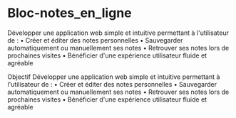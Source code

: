 # Bloc-notes_en_ligne
Développer une application web simple et intuitive permettant à l'utilisateur de : • Créer et éditer des notes personnelles • Sauvegarder automatiquement ou manuellement ses notes • Retrouver ses notes lors de prochaines visites • Bénéficier d'une expérience utilisateur fluide et agréable

Objectif
Développer une application web simple et intuitive permettant à l'utilisateur de :
• Créer et éditer des notes personnelles
• Sauvegarder automatiquement ou manuellement ses notes
• Retrouver ses notes lors de prochaines visites
• Bénéficier d'une expérience utilisateur fluide et agréable

